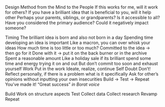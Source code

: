 Design Method from the Mind to the People
If this works for me, will it work for others?
If you have a brilliant idea that is beneficial to you, will it help other
Perhaps your parents, siblings, or grandparents?
Is it accessible to all? Have you considered the primary audience?
Could it negatively impact someone?


Timing 
The brilliant idea is born and also not born in a day
Spending time developing an idea is important
Like a macron, you can over whisk your ideas
How much time is too little or too much?
Committed to the idea → then go for it
Done with it → put it on the back burner or in the archive
Spent a reasonable amount
Like a holiday sale if its brilliant spend some time and energy trying it on and out 
But don’t commit too soon and exhaust yourself
Work 
Put in the work
Ideate, realize, continue 
Self Doubt
Don’t!
Reflect personally, if there is a problem what is it specifically
Ask for other’s opinions without inputting your own insecurities
Build → Test → Repeat
You’ve made it!
“Great success” *in Borat voice* 

Build
Work on structure aspects
Test
Collect data
Collect research
Revamp
Repeat
